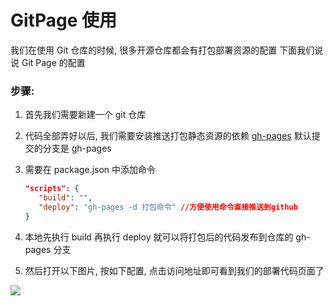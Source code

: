 # GitPage 使用

我们在使用 Git 仓库的时候, 很多开源仓库都会有打包部署资源的配置
下面我们说说 Git Page 的配置

### 步骤:

1. 首先我们需要新建一个 git 仓库
2. 代码全部弄好以后, 我们需要安装推送打包静态资源的依赖 [gh-pages](https://github.com/tschaub/gh-pages) 默认提交的分支是 gh-pages
3. 需要在 package.json 中添加命令

   ```json
   "scripts": {
      "build": "",
      "deploy": "gh-pages -d 打包命令" //方便使用命令直接推送到github
   }
   ```

4. 本地先执行 build 再执行 deploy 就可以将打包后的代码发布到仓库的 gh-pages 分支
5. 然后打开以下图片, 按如下配置, 点击访问地址即可看到我们的部署代码页面了

![](@public/CodeManage/GitPage.jpeg)
